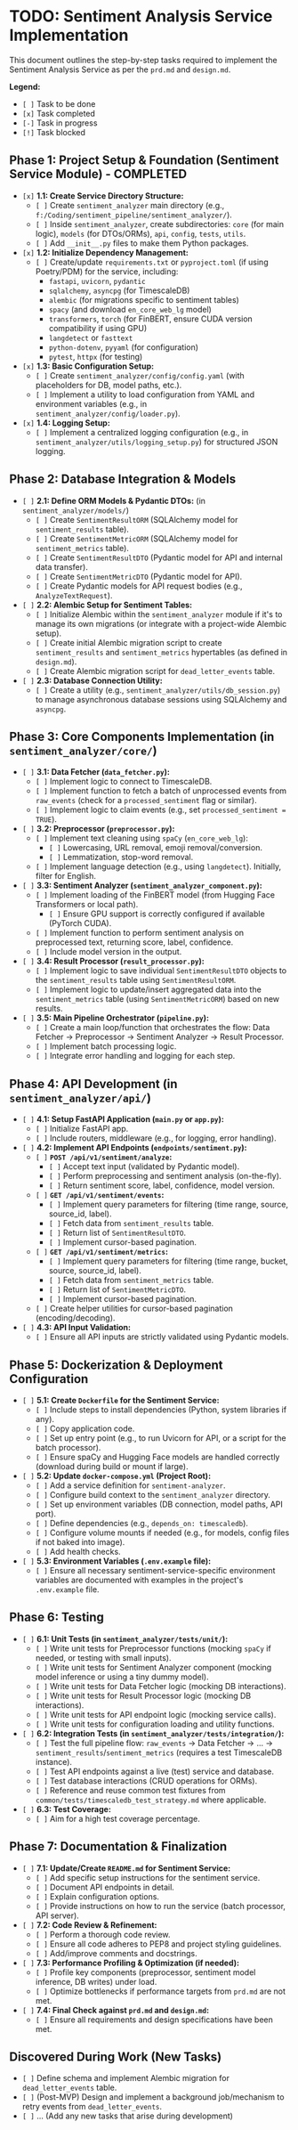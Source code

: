 # TODO: Sentiment Analysis Service Implementation

This document outlines the step-by-step tasks required to implement the Sentiment Analysis Service as per the `prd.md` and `design.md`.

**Legend:**
- `[ ]` Task to be done
- `[x]` Task completed
- `[-]` Task in progress
- `[!]` Task blocked

## Phase 1: Project Setup & Foundation (Sentiment Service Module) - COMPLETED

- `[x]` **1.1: Create Service Directory Structure:**
  - `[ ]` Create `sentiment_analyzer` main directory (e.g., `f:/Coding/sentiment_pipeline/sentiment_analyzer/`).
  - `[ ]` Inside `sentiment_analyzer`, create subdirectories: `core` (for main logic), `models` (for DTOs/ORMs), `api`, `config`, `tests`, `utils`.
  - `[ ]` Add `__init__.py` files to make them Python packages.
- `[x]` **1.2: Initialize Dependency Management:**
  - `[ ]` Create/update `requirements.txt` or `pyproject.toml` (if using Poetry/PDM) for the service, including:
    - `fastapi`, `uvicorn`, `pydantic`
    - `sqlalchemy`, `asyncpg` (for TimescaleDB)
    - `alembic` (for migrations specific to sentiment tables)
    - `spacy` (and download `en_core_web_lg` model)
    - `transformers`, `torch` (for FinBERT, ensure CUDA version compatibility if using GPU)
    - `langdetect` or `fasttext`
    - `python-dotenv`, `pyyaml` (for configuration)
    - `pytest`, `httpx` (for testing)
- `[x]` **1.3: Basic Configuration Setup:**
  - `[ ]` Create `sentiment_analyzer/config/config.yaml` (with placeholders for DB, model paths, etc.).
  - `[ ]` Implement a utility to load configuration from YAML and environment variables (e.g., in `sentiment_analyzer/config/loader.py`).
- `[x]` **1.4: Logging Setup:**
  - `[ ]` Implement a centralized logging configuration (e.g., in `sentiment_analyzer/utils/logging_setup.py`) for structured JSON logging.

## Phase 2: Database Integration & Models

- `[ ]` **2.1: Define ORM Models & Pydantic DTOs:** (in `sentiment_analyzer/models/`)
  - `[ ]` Create `SentimentResultORM` (SQLAlchemy model for `sentiment_results` table).
  - `[ ]` Create `SentimentMetricORM` (SQLAlchemy model for `sentiment_metrics` table).
  - `[ ]` Create `SentimentResultDTO` (Pydantic model for API and internal data transfer).
  - `[ ]` Create `SentimentMetricDTO` (Pydantic model for API).
  - `[ ]` Create Pydantic models for API request bodies (e.g., `AnalyzeTextRequest`).
- `[ ]` **2.2: Alembic Setup for Sentiment Tables:**
  - `[ ]` Initialize Alembic within the `sentiment_analyzer` module if it's to manage its own migrations (or integrate with a project-wide Alembic setup).
  - `[ ]` Create initial Alembic migration script to create `sentiment_results` and `sentiment_metrics` hypertables (as defined in `design.md`).
  - `[ ]` Create Alembic migration script for `dead_letter_events` table.
- `[ ]` **2.3: Database Connection Utility:**
  - `[ ]` Create a utility (e.g., `sentiment_analyzer/utils/db_session.py`) to manage asynchronous database sessions using SQLAlchemy and `asyncpg`.

## Phase 3: Core Components Implementation (in `sentiment_analyzer/core/`)

- `[ ]` **3.1: Data Fetcher (`data_fetcher.py`):**
  - `[ ]` Implement logic to connect to TimescaleDB.
  - `[ ]` Implement function to fetch a batch of unprocessed events from `raw_events` (check for a `processed_sentiment` flag or similar).
  - `[ ]` Implement logic to claim events (e.g., set `processed_sentiment = TRUE`).
- `[ ]` **3.2: Preprocessor (`preprocessor.py`):**
  - `[ ]` Implement text cleaning using `spaCy` (`en_core_web_lg`):
    - `[ ]` Lowercasing, URL removal, emoji removal/conversion.
    - `[ ]` Lemmatization, stop-word removal.
  - `[ ]` Implement language detection (e.g., using `langdetect`). Initially, filter for English.
- `[ ]` **3.3: Sentiment Analyzer (`sentiment_analyzer_component.py`):**
  - `[ ]` Implement loading of the FinBERT model (from Hugging Face Transformers or local path).
    - `[ ]` Ensure GPU support is correctly configured if available (PyTorch CUDA).
  - `[ ]` Implement function to perform sentiment analysis on preprocessed text, returning score, label, confidence.
  - `[ ]` Include model version in the output.
- `[ ]` **3.4: Result Processor (`result_processor.py`):**
  - `[ ]` Implement logic to save individual `SentimentResultDTO` objects to the `sentiment_results` table using `SentimentResultORM`.
  - `[ ]` Implement logic to update/insert aggregated data into the `sentiment_metrics` table (using `SentimentMetricORM`) based on new results.
- `[ ]` **3.5: Main Pipeline Orchestrator (`pipeline.py`):**
  - `[ ]` Create a main loop/function that orchestrates the flow: Data Fetcher -> Preprocessor -> Sentiment Analyzer -> Result Processor.
  - `[ ]` Implement batch processing logic.
  - `[ ]` Integrate error handling and logging for each step.

## Phase 4: API Development (in `sentiment_analyzer/api/`)

- `[ ]` **4.1: Setup FastAPI Application (`main.py` or `app.py`):**
  - `[ ]` Initialize FastAPI app.
  - `[ ]` Include routers, middleware (e.g., for logging, error handling).
- `[ ]` **4.2: Implement API Endpoints (`endpoints/sentiment.py`):**
  - `[ ]` **`POST /api/v1/sentiment/analyze`:**
    - `[ ]` Accept text input (validated by Pydantic model).
    - `[ ]` Perform preprocessing and sentiment analysis (on-the-fly).
    - `[ ]` Return sentiment score, label, confidence, model version.
  - `[ ]` **`GET /api/v1/sentiment/events`:**
    - `[ ]` Implement query parameters for filtering (time range, source, source_id, label).
    - `[ ]` Fetch data from `sentiment_results` table.
    - `[ ]` Return list of `SentimentResultDTO`.
    - `[ ]` Implement cursor-based pagination.
  - `[ ]` **`GET /api/v1/sentiment/metrics`:**
    - `[ ]` Implement query parameters for filtering (time range, bucket, source, source_id, label).
    - `[ ]` Fetch data from `sentiment_metrics` table.
    - `[ ]` Return list of `SentimentMetricDTO`.
    - `[ ]` Implement cursor-based pagination.
  - `[ ]` Create helper utilities for cursor-based pagination (encoding/decoding).
- `[ ]` **4.3: API Input Validation:**
  - `[ ]` Ensure all API inputs are strictly validated using Pydantic models.

## Phase 5: Dockerization & Deployment Configuration

- `[ ]` **5.1: Create `Dockerfile` for the Sentiment Service:**
  - `[ ]` Include steps to install dependencies (Python, system libraries if any).
  - `[ ]` Copy application code.
  - `[ ]` Set up entry point (e.g., to run Uvicorn for API, or a script for the batch processor).
  - `[ ]` Ensure spaCy and Hugging Face models are handled correctly (download during build or mount if large).
- `[ ]` **5.2: Update `docker-compose.yml` (Project Root):**
  - `[ ]` Add a service definition for `sentiment-analyzer`.
  - `[ ]` Configure build context to the `sentiment_analyzer` directory.
  - `[ ]` Set up environment variables (DB connection, model paths, API port).
  - `[ ]` Define dependencies (e.g., `depends_on: timescaledb`).
  - `[ ]` Configure volume mounts if needed (e.g., for models, config files if not baked into image).
  - `[ ]` Add health checks.
- `[ ]` **5.3: Environment Variables (`.env.example` file):**
  - `[ ]` Ensure all necessary sentiment-service-specific environment variables are documented with examples in the project's `.env.example` file.

## Phase 6: Testing

- `[ ]` **6.1: Unit Tests (in `sentiment_analyzer/tests/unit/`):**
  - `[ ]` Write unit tests for Preprocessor functions (mocking `spaCy` if needed, or testing with small inputs).
  - `[ ]` Write unit tests for Sentiment Analyzer component (mocking model inference or using a tiny dummy model).
  - `[ ]` Write unit tests for Data Fetcher logic (mocking DB interactions).
  - `[ ]` Write unit tests for Result Processor logic (mocking DB interactions).
  - `[ ]` Write unit tests for API endpoint logic (mocking service calls).
  - `[ ]` Write unit tests for configuration loading and utility functions.
- `[ ]` **6.2: Integration Tests (in `sentiment_analyzer/tests/integration/`):**
  - `[ ]` Test the full pipeline flow: `raw_events` -> Data Fetcher -> ... -> `sentiment_results`/`sentiment_metrics` (requires a test TimescaleDB instance).
  - `[ ]` Test API endpoints against a live (test) service and database.
  - `[ ]` Test database interactions (CRUD operations for ORMs).
  - `[ ]` Reference and reuse common test fixtures from `common/tests/timescaledb_test_strategy.md` where applicable.
- `[ ]` **6.3: Test Coverage:**
  - `[ ]` Aim for a high test coverage percentage.

## Phase 7: Documentation & Finalization

- `[ ]` **7.1: Update/Create `README.md` for Sentiment Service:**
  - `[ ]` Add specific setup instructions for the sentiment service.
  - `[ ]` Document API endpoints in detail.
  - `[ ]` Explain configuration options.
  - `[ ]` Provide instructions on how to run the service (batch processor, API server).
- `[ ]` **7.2: Code Review & Refinement:**
  - `[ ]` Perform a thorough code review.
  - `[ ]` Ensure all code adheres to PEP8 and project styling guidelines.
  - `[ ]` Add/improve comments and docstrings.
- `[ ]` **7.3: Performance Profiling & Optimization (if needed):**
  - `[ ]` Profile key components (preprocessor, sentiment model inference, DB writes) under load.
  - `[ ]` Optimize bottlenecks if performance targets from `prd.md` are not met.
- `[ ]` **7.4: Final Check against `prd.md` and `design.md`:**
  - `[ ]` Ensure all requirements and design specifications have been met.

## Discovered During Work (New Tasks)

- `[ ]` Define schema and implement Alembic migration for `dead_letter_events` table.
- `[ ]` (Post-MVP) Design and implement a background job/mechanism to retry events from `dead_letter_events`.
- `[ ]` ... (Add any new tasks that arise during development)
